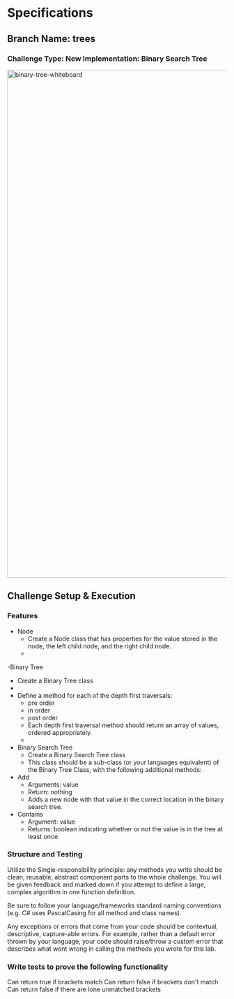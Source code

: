 # Specifications
## Branch Name: trees
### Challenge Type: New Implementation: Binary Search Tree

<img width="1163" alt="binary-tree-whiteboard" src="https://user-images.githubusercontent.com/122309776/235382058-e6fe1a22-948a-4cb4-92a8-80310c790cff.png">

## Challenge Setup & Execution
### Features
- Node
  - Create a Node class that has properties for the value stored in the node, the left child node, and the right child node.
  - 
-Binary Tree
  - Create a Binary Tree class
  - 
- Define a method for each of the depth first traversals:
  - pre order
  - in order
  - post order
  - Each depth first traversal method should return an array of values, ordered appropriately.
  - 
- Binary Search Tree
  - Create a Binary Search Tree class
  - This class should be a sub-class (or your languages equivalent) of the Binary Tree Class, with the following additional methods:
- Add
  - Arguments: value
  - Return: nothing
  - Adds a new node with that value in the correct location in the binary search tree.
- Contains
  - Argument: value
  - Returns: boolean indicating whether or not the value is in the tree at least once.

### Structure and Testing
Utilize the Single-responsibility principle: any methods you write should be clean, reusable, abstract component parts to the whole challenge. You will be given feedback and marked down if you attempt to define a large, complex algorithm in one function definition.

Be sure to follow your language/frameworks standard naming conventions (e.g. C# uses PascalCasing for all method and class names).

Any exceptions or errors that come from your code should be contextual, descriptive, capture-able errors. For example, rather than a default error thrown by your language, your code should raise/throw a custom error that describes what went wrong in calling the methods you wrote for this lab.

### Write tests to prove the following functionality
Can return true if brackets match Can return false if brackets don't match Can return false if there are lone unmatched brackets
